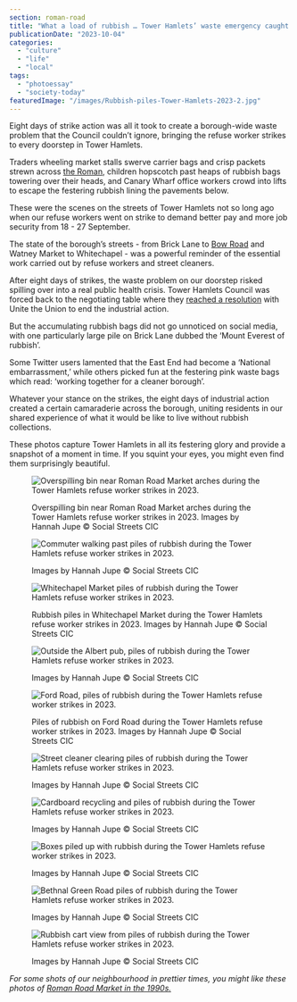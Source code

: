 ```yaml
---
section: roman-road
title: "What a load of rubbish … Tower Hamlets’ waste emergency caught on camera"
publicationDate: "2023-10-04"
categories: 
  - "culture"
  - "life"
  - "local"
tags: 
  - "photoessay"
  - "society-today"
featuredImage: "/images/Rubbish-piles-Tower-Hamlets-2023-2.jpg"
---
```


Eight days of strike action was all it took to create a borough-wide waste problem that the Council couldn’t ignore, bringing the refuse worker strikes to every doorstep in Tower Hamlets.

Traders wheeling market stalls swerve carrier bags and crisp packets strewn across [the Roman](https://romanroadlondon.com/cabbage-clothing-fashion-industry-practice-east-end-market-history/), children hopscotch past heaps of rubbish bags towering over their heads, and Canary Wharf office workers crowd into lifts to escape the festering rubbish lining the pavements below. 

These were the scenes on the streets of Tower Hamlets not so long ago when our refuse workers went on strike to demand better pay and more job security from 18 - 27 September. 

The state of the borough’s streets - from Brick Lane to [Bow Road](https://romanroadlondon.com/bow-road-railway-station-history/) and Watney Market to Whitechapel - was a powerful reminder of the essential work carried out by refuse workers and street cleaners. 

After eight days of strikes, the waste problem on our doorstep risked spilling over into a real public health crisis. Tower Hamlets Council was forced back to the negotiating table where they [reached a resolution](https://romanroadlondon.com/tower-hamlets-resolution-strike-ended-refuse-september-2023/) with Unite the Union to end the industrial action.  

But the accumulating rubbish bags did not go unnoticed on social media, with one particularly large pile on Brick Lane dubbed the ‘Mount Everest of rubbish’. 

Some Twitter users lamented that the East End had become a ‘National embarrassment,’ while others picked fun at the festering pink waste bags which read: ‘working together for a cleaner borough’.

Whatever your stance on the strikes, the eight days of industrial action created a certain camaraderie across the borough, uniting residents in our shared experience of what it would be like to live without rubbish collections. 

These photos capture Tower Hamlets in all its festering glory and provide a snapshot of a moment in time. If you squint your eyes, you might even find them surprisingly beautiful. 

<figure>

![Overspilling bin near Roman Road Market arches during the Tower Hamlets refuse worker strikes in 2023.](/images/Roman-Road-ubbish-piles-Tower-Hamlets-2023-3-1024x683.jpg)

<figcaption>

Overspilling bin near Roman Road Market arches during the Tower Hamlets refuse worker strikes in 2023. Images by Hannah Jupe © Social Streets CIC

</figcaption>

</figure>

<figure>

![Commuter walking past piles of rubbish during the Tower Hamlets refuse worker strikes in 2023.](/images/Rubbish-piles-Tower-Hamlets-2023-6-1024x683.jpg)

<figcaption>

Images by Hannah Jupe © Social Streets CIC

</figcaption>

</figure>

<figure>

![Whitechapel Market piles of rubbish during the Tower Hamlets refuse worker strikes in 2023.](/images/Rubbish-piles-Tower-Hamlets-2023-15-1024x683.jpg)

<figcaption>

Rubbish piles in Whitechapel Market during the Tower Hamlets refuse worker strikes in 2023. Images by Hannah Jupe © Social Streets CIC

</figcaption>

</figure>

<figure>

![Outside the Albert pub, piles of rubbish during the Tower Hamlets refuse worker strikes in 2023.](/images/Outside-Albert-pub-Rubbish-piles-Tower-Hamlets-2023-5-1024x683.jpg)

<figcaption>

Images by Hannah Jupe © Social Streets CIC

</figcaption>

</figure>

<figure>

![Ford Road, piles of rubbish during the Tower Hamlets refuse worker strikes in 2023.](/images/Ford-Road-Rubbish-piles-Tower-Hamlets-2023-1-1024x683.jpg)

<figcaption>

Piles of rubbish on Ford Road during the Tower Hamlets refuse worker strikes in 2023. Images by Hannah Jupe © Social Streets CIC

</figcaption>

</figure>

<figure>

![Street cleaner clearing piles of rubbish during the Tower Hamlets refuse worker strikes in 2023.](/images/Rubbish-piles-Tower-Hamlets-2023-12-1024x683.jpg)

<figcaption>

Images by Hannah Jupe © Social Streets CIC

</figcaption>

</figure>

<figure>

![Cardboard recycling and piles of rubbish during the Tower Hamlets refuse worker strikes in 2023.](/images/Rubbish-piles-Tower-Hamlets-2023-7-1024x683.jpg)

<figcaption>

Images by Hannah Jupe © Social Streets CIC

</figcaption>

</figure>

<figure>

![Boxes piled up with rubbish during the Tower Hamlets refuse worker strikes in 2023.](/images/Rubbish-piles-Tower-Hamlets-2023-8-1024x683.jpg)

<figcaption>

Images by Hannah Jupe © Social Streets CIC

</figcaption>

</figure>

<figure>

![Bethnal Green Road piles of rubbish during the Tower Hamlets refuse worker strikes in 2023.](/images/Rubbish-piles-Tower-Hamlets-2023-4-1024x683.jpg)

<figcaption>

Images by Hannah Jupe © Social Streets CIC

</figcaption>

</figure>

<figure>

![Rubbish cart view from piles of rubbish during the Tower Hamlets refuse worker strikes in 2023.](/images/Rubbish-piles-Tower-Hamlets-2023-10.jpg)

<figcaption>

Images by Hannah Jupe © Social Streets CIC

</figcaption>

</figure>

_For some shots of our neighbourhood in prettier times, you might like these photos of_ [_Roman Road Market in the 1990s._](https://romanroadlondon.com/roman-road-market-archive-old-images-90s/)

